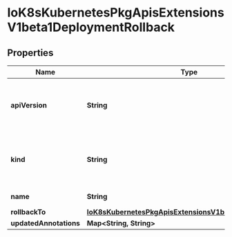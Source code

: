 
# IoK8sKubernetesPkgApisExtensionsV1beta1DeploymentRollback

## Properties
Name | Type | Description | Notes
------------ | ------------- | ------------- | -------------
**apiVersion** | **String** | APIVersion defines the versioned schema of this representation of an object. Servers should convert recognized schemas to the latest internal value, and may reject unrecognized values. More info: https://git.k8s.io/community/contributors/devel/api-conventions.md#resources |  [optional]
**kind** | **String** | Kind is a string value representing the REST resource this object represents. Servers may infer this from the endpoint the client submits requests to. Cannot be updated. In CamelCase. More info: https://git.k8s.io/community/contributors/devel/api-conventions.md#types-kinds |  [optional]
**name** | **String** | Required: This must match the Name of a deployment. | 
**rollbackTo** | [**IoK8sKubernetesPkgApisExtensionsV1beta1RollbackConfig**](IoK8sKubernetesPkgApisExtensionsV1beta1RollbackConfig.md) | The config of this deployment rollback. | 
**updatedAnnotations** | **Map&lt;String, String&gt;** | The annotations to be updated to a deployment |  [optional]



